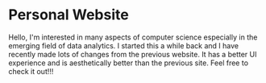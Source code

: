 # Personal Website


Hello, 
I'm interested in many aspects of computer science especially in the emerging field of 
data analytics. I started this a while back and I have recently made lots of changes from the
previous website. It has a better UI experience and is aesthetically better than the previous
site. Feel free to check it out!!!
